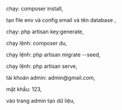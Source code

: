 <p>chạy: composer install,</p>
<p>tạo file env và config email và tên database , </p>
<p>chạy: php artisan key:generate, </p>
<p>chạy lệnh: composer du, </p>
<p>chạy lệnh: php artisan migrate --seed, </p>
<p>chạy lệnh: php artisan serve, </p>
<p>tài khoản admin: admin@gmail.com, </p>
<p>mật khẩu: 123, </p>
<p>vào trang admin tạo dữ liệu, </p>